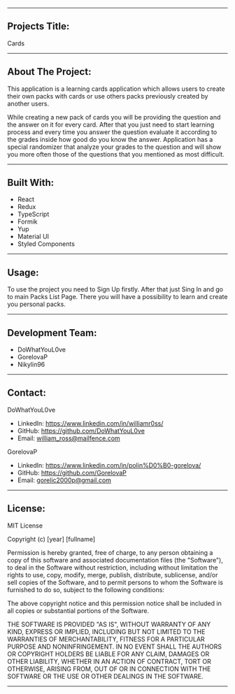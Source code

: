 <hr/>

## Projects Title:

Cards

<hr/>

## About The Project:

This application is a learning cards application which allows users to create their own packs with cards or use others packs previously created by another users.

While creating a new pack of cards you will be providing the question and the answer on it for every card. After that you just need to start learning process and every time you answer the question evaluate it according to the grades inside how good do you know the answer. Application has a special randomizer that analyze your grades to the question and will show you more often those of the questions that you mentioned as most difficult.

<hr/>

## Built With:

- React
- Redux
- TypeScript
- Formik
- Yup
- Material UI
- Styled Components

<hr/>

## Usage:

To use the project you need to Sign Up firstly. After that just Sing In and go to main Packs List Page. There you will have a possibility to learn and create you personal packs.

<hr/>

## Development Team:

- DoWhatYouL0ve
- GorelovaP
- Nikylin96

<hr/>

## Contact:

DoWhatYouL0ve

- LinkedIn: https://www.linkedin.com/in/williamr0ss/
- GitHub: https://github.com/DoWhatYouL0ve
- Email: william_ross@mailfence.com

GorelovaP

- LinkedIn: https://www.linkedin.com/in/polin%D0%B0-gorelova/
- GitHub: https://github.com/GorelovaP
- Email: gorelic2000p@gmail.com
<hr/>

## License:

MIT License

Copyright (c) [year] [fullname]

Permission is hereby granted, free of charge, to any person obtaining a copy
of this software and associated documentation files (the "Software"), to deal
in the Software without restriction, including without limitation the rights
to use, copy, modify, merge, publish, distribute, sublicense, and/or sell
copies of the Software, and to permit persons to whom the Software is
furnished to do so, subject to the following conditions:

The above copyright notice and this permission notice shall be included in all
copies or substantial portions of the Software.

THE SOFTWARE IS PROVIDED "AS IS", WITHOUT WARRANTY OF ANY KIND, EXPRESS OR
IMPLIED, INCLUDING BUT NOT LIMITED TO THE WARRANTIES OF MERCHANTABILITY,
FITNESS FOR A PARTICULAR PURPOSE AND NONINFRINGEMENT. IN NO EVENT SHALL THE
AUTHORS OR COPYRIGHT HOLDERS BE LIABLE FOR ANY CLAIM, DAMAGES OR OTHER
LIABILITY, WHETHER IN AN ACTION OF CONTRACT, TORT OR OTHERWISE, ARISING FROM,
OUT OF OR IN CONNECTION WITH THE SOFTWARE OR THE USE OR OTHER DEALINGS IN THE
SOFTWARE.

<hr/>
